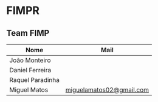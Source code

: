 # FIMPR

## Team FIMP

| Nome             | Mail                     |
|------------------|--------------------------|
| João Monteiro    |                          |
| Daniel Ferreira  |                          |
| Raquel Paradinha |                          |
| Miguel Matos     | miguelamatos02@gmail.com |
